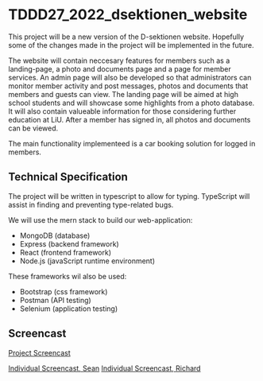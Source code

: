 # TDDD27_2022_dsektionen_website
This project will be a new version of the D-sektionen website. Hopefully some of the changes made in the project will be implemented in the future.

The website will contain neccesary features for members such as a landing-page, a photo and documents page and a page for member services. An admin page will also be developed so that administrators can monitor member activity and post messages, photos and documents that members and guests can view. The landing page will be aimed at high school students and will showcase some highlights from a photo database. It will also contain valueable information for those considering further education at LiU. After a member has signed in, all photos and documents can be viewed.

The main functionality implementeed is a car booking solution for logged in members.

## Technical Specification
The project will be written in typescript to allow for typing. TypeScript will assist in finding and preventing type-related bugs.

We will use the mern stack to build our web-application:
- MongoDB (database)
- Express (backend framework)
- React (frontend framework)
- Node.js (javaScript runtime environment)

These frameworks wil also be used:
- Bootstrap (css framework)
- Postman (API testing)
- Selenium (application testing)

## Screencast
[Project Screencast](https://youtu.be/unpRPpqx6N0)

[Individual Screencast, Sean](https://youtu.be/qB1x8FastUw)
[Individual Screencast, Richard](https://youtu.be/D_meWgfLZjw)
